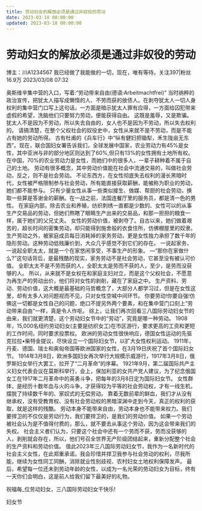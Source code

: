 ```yaml
---
title: 劳动妇女的解放必须是通过非奴役的劳动
date: 2023-03-18 00:00:00
updated: 2023-03-18 00:00:00
---
```


# 劳动妇女的解放必须是通过非奴役的劳动

博主：川A1234567
我已经做了我能做的一切，现在，唯有等待。关注397|粉丝16.9万
2023/03/08 07:32

奥斯维辛集中营的入口，写着:“劳动带来自由(德语:Arbeitmachtfrei)”
当时纳粹的政治宣传，把犹太人描写成懒惰的人、不劳而获的放债人。在剥夺犹太人一切人身权利的集中营门口写上这句话，一方面是暗示犹太人罪有应得，一方面给囚犯带来虚假的希望，洗脑他们只要努力劳动，便能获得自由。
这既是羞辱，又是欺骗。
犹太人不是因为不劳动，所以失去自由的，女人也不是因为不劳动，所以失去权利的。
请搞清楚，在整个父权社会的奴役史中，女性从来就不是不劳动，而是不能占有她的劳动所得。
古有杜甫的《兵车行》中“纵有健妇把锄犁，禾生陇亩无东西”。现在，联合国妇女署告诉我们，全球发展中国家，农业劳动力有45%是女性，其中亚洲与非的部分地区则达到了60%,但只有13%的女性拥有土地所有权。
在中国，70%的农业劳动力是女性，而她们中的很多人，一辈子耕种着不属于自己的土地。
劳动有很多概念，其中劳动价值能在社会中流通交易的，叫做社会劳动，反之，则不是社会劳动。
不论东西方，在女性彻底失去权利的漫长黑暗时代，女性被严格限制参与社会劳动，所有能直接获取薪酬，能被称为职业的劳动，她们都不能参与。
只有少量女性从事一些类似接生、做媒、帮厨的社会劳动，换取一些算是答谢金的薪酬。在一战之前，法国连餐厅里的服务员，都是清一色的男性。
在家庭内部，除去农业和养殖，纺织刺绣一直都是少数的、女性可以的从事生产交易品的劳动，但她们熬瞎了眼睛生产出来的交易品，和那一担担的粮食一样，属于她们的父兄丈夫。
女性的劳动价值，被剥夺了。自古以来，她们做着艰苦的，超长时间的密集劳动，却只能得到施舍般的衣食住所，仿佛棚屋里的奴隶。
生产劳动之外，被家庭成员每日消耗掉的家务劳动，更是女性独力承担了数千年的隐形劳动。这种劳动低贱廉价到，大众几乎感觉不到它们的存在。
一说起家务，一说起全职太太，就是一个在家悠闲享受，不事生产的形象。
—“那你在家做什么?”这句话背后，是最残酷的现实，家务劳动不是社会劳动，它甚至没有被认可价值。
全职太太不是不劳而获的人，全职太太是劳而不获的人，至少，是劳而没获够的人。
所以，从来就不是女权在和家庭主妇对立，而是这个父权社会，不愿意为再生产的劳动出价，他们将对女性的剥削，藏在了家庭之中。
生产资料、劳动、劳动价值，这大概是最基础的马哲概念了，大部分人都学习过，但是在女性这里，却有太多人对问题视而不见，只对女性空喊中间环节。
你要劳动!你要自强!仿佛这一切都是女性自己的问题，绝口不提另外两个要素，和在集中营门口刻上“劳动带来自由”一样，真是令人作呕。
综上，让我们再次回看三八国际劳动妇女节的由来，我们就更清楚，这个劳动妇女节中的“劳动”，究竟是哪一种劳动。
1908年，15,000名纽约劳动妇女(主要是纺织女工)在市区游行，要求更高的工资和更短的工作时间，同时要求投票权。
欧洲的劳动女性很快响应，德国女性运动的先驱克拉拉•柴特金提议，尽快设立一个国际妇女节，以扩大女性权利运动。
1911年，丹麦、德国、瑞士和奥匈帝国等欧洲国家的女性，在3月19日庆祝了首个国际妇女节。
1914年3月8日，欧洲多国妇女再次举行大规模示威游行，1917年3月8日，俄罗斯妇女举行大罢工，拉开了“二月革命”的序幕。
1921年9月，第二届国际共产主义妇女代表会议在莫斯科举行，会上，保加利亚的女共产党人建议，为了纪念俄国女工在1917年二月革命中的英勇斗争，把每年的3月8日定为国际妇女节。
女性群体，是经历十数年血与火的斗争，才获得较为平等的社会劳动权，才有一线生机，摆脱了持续数千年的、家奴式的无偿劳动。
靠着无数前辈的鲜血，我们才从没有继承权，没有受教育权、没有社会劳动权的黑暗深渊中走到今天，真正的权利的获取，就是这样的残酷。
劳动本身不能带来自由，劳动本身也不能带来权力。我们要捍卫的不仅仅是劳动行为，我们要捍卫的，是我们的劳动价值。
如果一个劳动被社会认为是不值得付费的，那么，就不要去从事这个劳动，因为这会带来我们的失权。
社会主义者们认为，只要这个社会中还有一个劳而不获，劳而没获够的人，剥削就会存在，所以，他们号召全世界无产阶级团结起来，重新分配整个社会的生产资料和劳动价值。
值此2023年三八国际劳动妇女节，我作为一名新时代的社会主义女性，在此郑重承诺。我会珍惜并捍卫我参与社会劳动的权利，尽我所能，继续为女性同工同酬，消除就业性别歧视、农村妇女土地权利保障发声。
最后，希望每一位还未到劳动年龄的女性，以成为一名光荣的劳动妇女为目标，终有一天你们会明白，这是前人给我们留下最美好的礼物。

祝福每_位劳动妇女，三八国际劳动妇女干快乐!

妇女节

